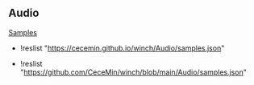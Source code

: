 ## Audio

[Samples](samples.json)

+ !reslist "https://cecemin.github.io/winch/Audio/samples.json"

+ !reslist "https://github.com/CeceMin/winch/blob/main/Audio/samples.json"


